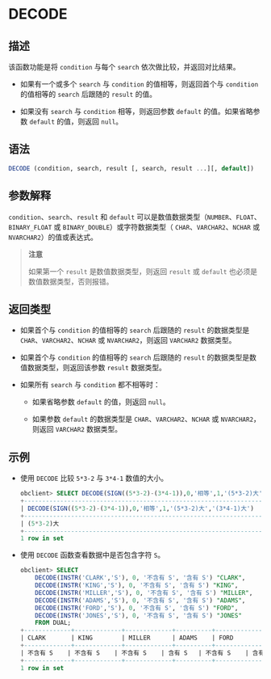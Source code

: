 # DECODE

## 描述

该函数功能是将 `condition` 与每个 `search` 依次做比较，并返回对比结果。

* 如果有一个或多个 `search` 与 `condition` 的值相等，则返回首个与 `condition` 的值相等的 `search` 后跟随的 `result` 的值。

* 如果没有 `search` 与 `condition` 相等，则返回参数 `default` 的值。如果省略参数 `default` 的值，则返回 `null`。

## 语法

```sql
DECODE (condition, search, result [, search, result ...][, default])
```

## 参数解释

`condition`、`search`、`result` 和 `default` 可以是数值数据类型（`NUMBER`、`FLOAT`、`BINARY_FLOAT` 或 `BINARY_DOUBLE`）或字符数据类型（ `CHAR`、`VARCHAR2`、`NCHAR` 或 `NVARCHAR2`）的值或表达式。
>**注意**
>
>如果第一个 `result` 是数值数据类型，则返回 `result` 或 `default` 也必须是数值数据类型，否则报错。

## 返回类型

* 如果首个与 `condition` 的值相等的 `search` 后跟随的 `result` 的数据类型是 `CHAR`、`VARCHAR2`、`NCHAR` 或 `NVARCHAR2`，则返回 `VARCHAR2` 数据类型。

* 如果首个与 `condition` 的值相等的 `search` 后跟随的 `result` 的数据类型是数值数据类型，则返回该参数 `result` 数据类型。

* 如果所有 `search` 与 `condition` 都不相等时：

  * 如果省略参数 `default` 的值，则返回 `null`。

  * 如果参数 `default` 的数据类型是 `CHAR`、`VARCHAR2`、`NCHAR` 或 `NVARCHAR2`，则返回 `VARCHAR2` 数据类型。

## 示例

* 使用 `DECODE` 比较 `5*3-2` 与 `3*4-1` 数值的大小。

  ```sql
  obclient> SELECT DECODE(SIGN((5*3-2)-(3*4-1)),0,'相等',1,'(5*3-2)大','(3*4-1)大') FROM DUAL;
  +----------------------------------------------------------------------+
  | DECODE(SIGN((5*3-2)-(3*4-1)),0,'相等',1,'(5*3-2)大','(3*4-1)大')     |
  +----------------------------------------------------------------------+
  | (5*3-2)大                                                            |
  +----------------------------------------------------------------------+
  1 row in set
  ```

* 使用 `DECODE` 函数查看数据中是否包含字符 `S`。

  ```sql
  obclient> SELECT
      DECODE(INSTR('CLARK','S'), 0, '不含有 S', '含有 S') "CLARK",
      DECODE(INSTR('KING','S'), 0, '不含有 S', '含有 S') "KING",
      DECODE(INSTR('MILLER','S'), 0, '不含有 S', '含有 S') "MILLER",
      DECODE(INSTR('ADAMS','S'), 0, '不含有 S', '含有 S') "ADAMS",
      DECODE(INSTR('FORD','S'), 0, '不含有 S', '含有 S') "FORD",
      DECODE(INSTR('JONES','S'), 0, '不含有 S', '含有 S') "JONES"
      FROM DUAL;
  +-------------+-------------+-------------+----------+-------------+----------+
  | CLARK       | KING        | MILLER      | ADAMS    | FORD        | JONES    |
  +-------------+-------------+-------------+----------+-------------+----------+
  | 不含有 S    | 不含有 S    | 不含有 S    | 含有 S   | 不含有 S    | 含有 S   |
  +-------------+-------------+-------------+----------+-------------+----------+
  1 row in set
  ```
